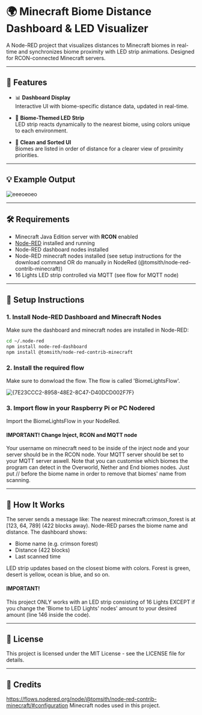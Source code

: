 # 🌍 Minecraft Biome Distance Dashboard & LED Visualizer

A Node-RED project that visualizes distances to Minecraft biomes in real-time and synchronizes biome proximity with LED strip animations. Designed for RCON-connected Minecraft servers.

---

## 🧭 Features

- 📊 **Dashboard Display**  
  Interactive UI with biome-specific distance data, updated in real-time.

- 🎨 **Biome-Themed LED Strip**  
  LED strip reacts dynamically to the nearest biome, using colors unique to each environment.
  
- 🧹 **Clean and Sorted UI**  
  Biomes are listed in order of distance for a clearer view of proximity priorities.

---

## 💡 Example Output

![eeeoeoeo](https://github.com/user-attachments/assets/af344263-2b68-445a-8a7c-304e8d6be85e)


---

## 🛠 Requirements

- Minecraft Java Edition server with **RCON** enabled
- [Node-RED](https://nodered.org/) installed and running
- Node-RED dashboard nodes installed
- Node-RED minecraft nodes installed (see setup instructions for the download command OR do manually in NodeRed (@tomsith/node-red-contrib-minecraft))
- 16 Lights LED strip controlled via MQTT (see flow for MQTT node)

---

## 🔧 Setup Instructions

### 1. Install Node-RED Dashboard and Minecraft Nodes

Make sure the dashboard and minecraft nodes are installed in Node-RED:

```bash
cd ~/.node-red
npm install node-red-dashboard
npm install @tomsith/node-red-contrib-minecraft
```

### 2. Install the required flow

Make sure to donwload the flow. The flow is called 'BiomeLightsFlow'.

![{7E23CCC2-8958-48E2-8C47-D40DCD002F7F}](https://github.com/user-attachments/assets/93a833b9-51b5-4356-9cdf-96b6c7b7148d)

### 3. Import flow in your Raspberry Pi or PC Nodered

Import the BiomeLightsFlow in your NodeRed. 

#### IMPORTANT! Change Inject, RCON and MQTT node

Your username on minecraft need to be inside of the inject node and your server should be in the RCON node. Your MQTT server should be set to your MQTT server aswell.
Note that you can customise which biomes the program can detect in the Overworld, Nether and End biomes nodes. Just put // before the biome name in order to remove that biomes' name from scanning.

---

## 🧠 How It Works

The server sends a message like:
The nearest minecraft:crimson_forest is at [123, 64, 789] (422 blocks away).
Node-RED parses the biome name and distance.
The dashboard shows:
  - Biome name (e.g. crimson forest)
  - Distance (422 blocks)
  - Last scanned time

LED strip updates based on the closest biome with colors.
Forest is green, desert is yellow, ocean is blue, and so on.

#### IMPORTANT!

This project ONLY works with an LED strip consisting of 16 Lights EXCEPT if you change the 'Biome to LED Lights' nodes' amount to your desired amount (line 146 inside the code).

---

## 🧾 License

This project is licensed under the MIT License - see the LICENSE file for details.

---

## 📌 Credits

https://flows.nodered.org/node/@tomsith/node-red-contrib-minecraft/#configuration
Minecraft nodes used in this project.
